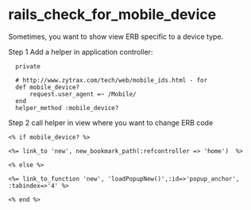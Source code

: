 rails_check_for_mobile_device
=============================

Sometimes, you want to show view ERB specific to a device type.

Step 1
Add a helper in application controller:
```
  private

  # http://www.zytrax.com/tech/web/mobile_ids.html - for
  def mobile_device?
      request.user_agent =~ /Mobile/
  end
  helper_method :mobile_device?  
```

Step 2
call helper in view where you want to change ERB code
```
<% if mobile_device? %>

<%= link_to 'new', new_bookmark_path(:refcontroller => 'home')  %>

<% else %>

<%= link_to_function 'new', 'loadPopupNew()',:id=>'popup_anchor', :tabindex=>'4' %>

<% end %>
```
